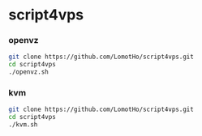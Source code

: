 # script4vps

### openvz
```bash
git clone https://github.com/LomotHo/script4vps.git
cd script4vps
./openvz.sh
```

### kvm
```bash
git clone https://github.com/LomotHo/script4vps.git
cd script4vps
./kvm.sh
```
